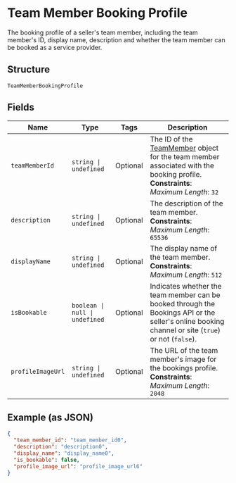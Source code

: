 
# Team Member Booking Profile

The booking profile of a seller's team member, including the team member's ID, display name, description and whether the team member can be booked as a service provider.

## Structure

`TeamMemberBookingProfile`

## Fields

| Name | Type | Tags | Description |
|  --- | --- | --- | --- |
| `teamMemberId` | `string \| undefined` | Optional | The ID of the [TeamMember](entity:TeamMember) object for the team member associated with the booking profile.<br>**Constraints**: *Maximum Length*: `32` |
| `description` | `string \| undefined` | Optional | The description of the team member.<br>**Constraints**: *Maximum Length*: `65536` |
| `displayName` | `string \| undefined` | Optional | The display name of the team member.<br>**Constraints**: *Maximum Length*: `512` |
| `isBookable` | `boolean \| null \| undefined` | Optional | Indicates whether the team member can be booked through the Bookings API or the seller's online booking channel or site (`true`) or not (`false`). |
| `profileImageUrl` | `string \| undefined` | Optional | The URL of the team member's image for the bookings profile.<br>**Constraints**: *Maximum Length*: `2048` |

## Example (as JSON)

```json
{
  "team_member_id": "team_member_id0",
  "description": "description0",
  "display_name": "display_name0",
  "is_bookable": false,
  "profile_image_url": "profile_image_url6"
}
```

